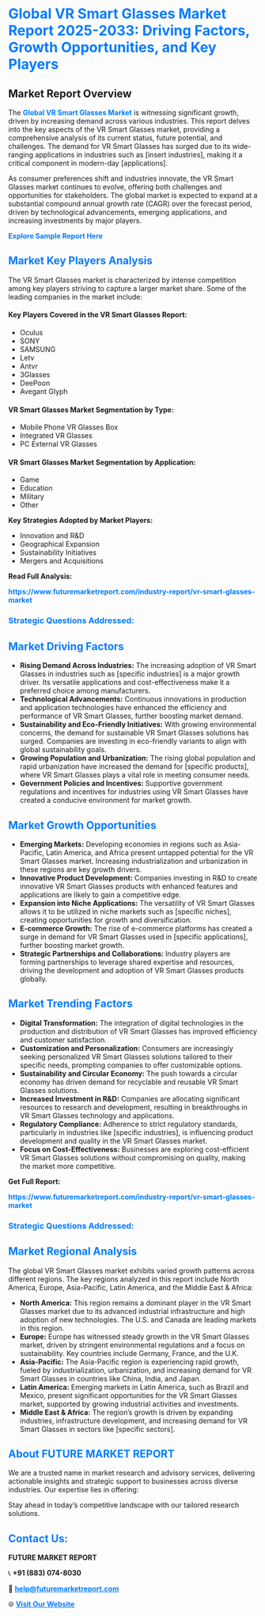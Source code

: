 <h1 style="color: #007BFF;">Global VR Smart Glasses Market Report 2025-2033: Driving Factors, Growth Opportunities, and Key Players</h1>

<section id="overview">
<h2>Market Report Overview</h2>
<p>The <a href="https://www.futuremarketreport.com/industry-report/vr-smart-glasses-market" style="color: #007BFF; text-decoration: none;"><strong>Global VR Smart Glasses Market</strong></a> is witnessing significant growth, driven by increasing demand across various industries. This report delves into the key aspects of the VR Smart Glasses market, providing a comprehensive analysis of its current status, future potential, and challenges. The demand for VR Smart Glasses has surged due to its wide-ranging applications in industries such as [insert industries], making it a critical component in modern-day [applications].</p>
<p>As consumer preferences shift and industries innovate, the VR Smart Glasses market continues to evolve, offering both challenges and opportunities for stakeholders. The global market is expected to expand at a substantial compound annual growth rate (CAGR) over the forecast period, driven by technological advancements, emerging applications, and increasing investments by major players.</p>
</section>

<section id="overview">
<p><a href="https://www.futuremarketreport.com/request-sample/reportId=104493" style="color: #007BFF; text-decoration: none;"><strong>Explore Sample Report Here</strong></a></p>
</section>

<section id="key-players">
<h2 style="color: #007BFF;">Market Key Players Analysis</h2>
<p>The VR Smart Glasses market is characterized by intense competition among key players striving to capture a larger market share. Some of the leading companies in the market include:</p>
<h4>Key Players Covered in the VR Smart Glasses Report:</h4>
<ul><li>Oculus</li><li>SONY</li><li>SAMSUNG</li><li>Letv</li><li>Antvr</li><li>3Glasses</li><li>DeePoon</li><li>Avegant Glyph</li></ul>
<h4>VR Smart Glasses Market Segmentation by Type:</h4>
<ul><li>Mobile Phone VR Glasses Box</li><li>Integrated VR Glasses</li><li>PC External VR Glasses</li></ul>

<h4>VR Smart Glasses Market Segmentation by Application:</h4>
<ul><li>Game</li><li>Education</li><li>Military</li><li>Other</li></ul>
<p><strong>Key Strategies Adopted by Market Players:</strong></p>
<ul>
<li>Innovation and R&D</li>
<li>Geographical Expansion</li>
<li>Sustainability Initiatives</li>
<li>Mergers and Acquisitions</li>
</ul>
</section>

<section>
<p><strong>Read Full Analysis: </strong></p><a href="https://www.futuremarketreport.com/industry-report/vr-smart-glasses-market" style="color: #007BFF; text-decoration: none;"><strong>https://www.futuremarketreport.com/industry-report/vr-smart-glasses-market</strong></a>
<h3 style="color: #007BFF;">Strategic Questions Addressed:</h3>
</section>

<section id="driving-factors">
<h2 style="color: #007BFF;">Market Driving Factors</h2>
<ul>
<li><strong>Rising Demand Across Industries:</strong> The increasing adoption of VR Smart Glasses in industries such as [specific industries] is a major growth driver. Its versatile applications and cost-effectiveness make it a preferred choice among manufacturers.</li>
<li><strong>Technological Advancements:</strong> Continuous innovations in production and application technologies have enhanced the efficiency and performance of VR Smart Glasses, further boosting market demand.</li>
<li><strong>Sustainability and Eco-Friendly Initiatives:</strong> With growing environmental concerns, the demand for sustainable VR Smart Glasses solutions has surged. Companies are investing in eco-friendly variants to align with global sustainability goals.</li>
<li><strong>Growing Population and Urbanization:</strong> The rising global population and rapid urbanization have increased the demand for [specific products], where VR Smart Glasses plays a vital role in meeting consumer needs.</li>
<li><strong>Government Policies and Incentives:</strong> Supportive government regulations and incentives for industries using VR Smart Glasses have created a conducive environment for market growth.</li>
</ul>
</section>

<section id="growth-opportunities">
<h2 style="color: #007BFF;">Market Growth Opportunities</h2>
<ul>
<li><strong>Emerging Markets:</strong> Developing economies in regions such as Asia-Pacific, Latin America, and Africa present untapped potential for the VR Smart Glasses market. Increasing industrialization and urbanization in these regions are key growth drivers.</li>
<li><strong>Innovative Product Development:</strong> Companies investing in R&D to create innovative VR Smart Glasses products with enhanced features and applications are likely to gain a competitive edge.</li>
<li><strong>Expansion into Niche Applications:</strong> The versatility of VR Smart Glasses allows it to be utilized in niche markets such as [specific niches], creating opportunities for growth and diversification.</li>
<li><strong>E-commerce Growth:</strong> The rise of e-commerce platforms has created a surge in demand for VR Smart Glasses used in [specific applications], further boosting market growth.</li>
<li><strong>Strategic Partnerships and Collaborations:</strong> Industry players are forming partnerships to leverage shared expertise and resources, driving the development and adoption of VR Smart Glasses products globally.</li>
</ul>
</section>

<section id="trending-factors">
<h2 style="color: #007BFF;">Market Trending Factors</h2>
<ul>
<li><strong>Digital Transformation:</strong> The integration of digital technologies in the production and distribution of VR Smart Glasses has improved efficiency and customer satisfaction.</li>
<li><strong>Customization and Personalization:</strong> Consumers are increasingly seeking personalized VR Smart Glasses solutions tailored to their specific needs, prompting companies to offer customizable options.</li>
<li><strong>Sustainability and Circular Economy:</strong> The push towards a circular economy has driven demand for recyclable and reusable VR Smart Glasses solutions.</li>
<li><strong>Increased Investment in R&D:</strong> Companies are allocating significant resources to research and development, resulting in breakthroughs in VR Smart Glasses technology and applications.</li>
<li><strong>Regulatory Compliance:</strong> Adherence to strict regulatory standards, particularly in industries like [specific industries], is influencing product development and quality in the VR Smart Glasses market.</li>
<li><strong>Focus on Cost-Effectiveness:</strong> Businesses are exploring cost-efficient VR Smart Glasses solutions without compromising on quality, making the market more competitive.</li>
</ul>
</section>

<section>
<p><strong>Get Full Report: </strong></p><a href="https://www.futuremarketreport.com/industry-report/vr-smart-glasses-market" style="color: #007BFF; text-decoration: none;"><strong>https://www.futuremarketreport.com/industry-report/vr-smart-glasses-market</strong></a>
<h3 style="color: #007BFF;">Strategic Questions Addressed:</h3>
</section>


<section id="regional-analysis">
<h2 style="color: #007BFF;">Market Regional Analysis</h2>
<p>The global VR Smart Glasses market exhibits varied growth patterns across different regions. The key regions analyzed in this report include North America, Europe, Asia-Pacific, Latin America, and the Middle East & Africa:</p>
<ul>
<li><strong>North America:</strong> This region remains a dominant player in the VR Smart Glasses market due to its advanced industrial infrastructure and high adoption of new technologies. The U.S. and Canada are leading markets in this region.</li>
<li><strong>Europe:</strong> Europe has witnessed steady growth in the VR Smart Glasses market, driven by stringent environmental regulations and a focus on sustainability. Key countries include Germany, France, and the U.K.</li>
<li><strong>Asia-Pacific:</strong> The Asia-Pacific region is experiencing rapid growth, fueled by industrialization, urbanization, and increasing demand for VR Smart Glasses in countries like China, India, and Japan.</li>
<li><strong>Latin America:</strong> Emerging markets in Latin America, such as Brazil and Mexico, present significant opportunities for the VR Smart Glasses market, supported by growing industrial activities and investments.</li>
<li><strong>Middle East & Africa:</strong> The region’s growth is driven by expanding industries, infrastructure development, and increasing demand for VR Smart Glasses in sectors like [specific sectors].</li>
</ul>
</section>

<footer>
<h2 style="color: #007BFF;">About FUTURE MARKET REPORT</h2>
<p>We are a trusted name in market research and advisory services, delivering actionable insights and strategic support to businesses across diverse industries. Our expertise lies in offering:</p>

<p>Stay ahead in today’s competitive landscape with our tailored research solutions.</p>

<h2 style="color: #007BFF;">Contact Us:</h2>
<p><strong>FUTURE MARKET REPORT</strong></p>
<p>📞 <strong>+91 (883) 074-8030</strong></p>
<p>📧 <strong><a href="mailto:help@futuremarketreport.com" style="color: #007BFF;">help@futuremarketreport.com</a></strong></p>
<p>🌐 <strong><a href="https://www.futuremarketreport.com/" style="color: #007BFF;">Visit Our Website</a></strong></p>
</footer>